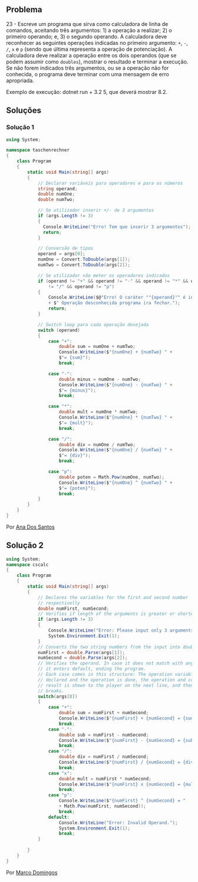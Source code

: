 ## Problema

23 - Escreve um programa que sirva como calculadora de linha de comandos,
aceitando três argumentos: 1) a operação a realizar; 2) o primeiro operando; e,
3) o segundo operando. A calculadora deve reconhecer as seguintes operações
indicadas no primeiro argumento: `+`, `-`, `/`, `x` e `p` (sendo que última
representa a operação de potenciação). A calculadora deve realizar a operação
entre os dois operandos (que se podem assumir como `doubles`), mostrar o
resultado e terminar a execução. Se não forem indicados três argumentos, ou se
a operação não for conhecida, o programa deve terminar com uma mensagem de erro
apropriada.

Exemplo de execução: dotnet run + 3.2 5, que deverá mostrar 8.2.

## Soluções

### Solução 1

```cs
using System;

namespace taschenrechner
{
    class Program
    {
        static void Main(string[] args)
        {
            // Declarar variáveis para operadores e para os números
            string operand;
            double numOne;
            double numTwo;

            // Se utilizador inserir +/- de 3 argumentos
            if (args.Length != 3)
            {
              Console.WriteLine("Erro! Tem que inserir 3 argumentos");
              return;
            }

            // Conversão de tipos
            operand = args[0];
            numOne = Convert.ToDouble(args[1]);
            numTwo = Convert.ToDouble(args[2]);

            // Se utilizador não meter os operadores indicados
            if (operand != "+" && operand != "-" && operand != "*" && operand
                != "/" && operand != "p")  
            {
                Console.WriteLine($@"Erro! O caráter ""{operand}"" é inválido!"
                + $" Operação desconhecida programa ira fechar.");
                return;
            }

            // Switch loop para cada operação desejada
            switch (operand)
            {
                case "+":
                    double sum = numOne + numTwo;
                    Console.WriteLine($"{numOne} + {numTwo} " +
                    $"= {sum}");
                    break;

                case "-":
                    double minus = numOne - numTwo;
                    Console.WriteLine($"{numOne} - {numTwo} " +
                    $"= {minus}");
                    break;

                case "*":
                    double mult = numOne * numTwo;
                    Console.WriteLine($"{numOne} * {numTwo} " +
                    $"= {mult}");
                    break;

                case "/":
                    double div = numOne / numTwo;
                    Console.WriteLine($"{numOne} / {numTwo} " +
                    $"= {div}");
                    break;

                case "p":
                    double poten = Math.Pow(numOne, numTwo);
                    Console.WriteLine($"{numOne} ^ {numTwo} " +
                    $"= {poten}");
                    break;
            }
        }
    }
}
```

Por [Ana Dos Santos](https://github.com/AnSantos99)


## Solução 2

```cs
using System;
namespace cscalc
{
    class Program
    {
        static void Main(string[] args)
        {
            // Declares the variables for the first and second number 
            // respectivelly
            double numFirst, numSecond;
            // Verifies if length of the arguments is greater or shorter than 3
            if (args.Length != 3)
            {
                Console.WriteLine("Error: Please input only 3 arguments.");
                System.Environment.Exit(1);
            }
            // Converts the two string numbers from the input into doubles
            numFirst = double.Parse(args[1]);
            numSecond = double.Parse(args[2]);
            // Verifies the operand. In case it does not match with any of them,
            // it enters default, ending the program.
            // Each case comes in this structure: The operation variable is 
            // declared and the operation is done, the operation and consequent
            // result is shown to the player on the next line, and then it 
            // breaks.
            switch(args[0])
            {
                case "+":
                    double sum = numFirst + numSecond;
                    Console.WriteLine($"{numFirst} + {numSecond} = {sum}");
                    break;
                case "-":
                    double sub = numFirst - numSecond;
                    Console.WriteLine($"{numFirst} - {numSecond} = {sub}");
                    break;
                case "/":
                    double div = numFirst / numSecond;
                    Console.WriteLine($"{numFirst} / {numSecond} = {div}");
                    break;
                case "x":
                    double mult = numFirst * numSecond;
                    Console.WriteLine($"{numFirst} x {numSecond} = {mult}");
                    break;
                case "p":
                    Console.WriteLine($"{numFirst} ^ {numSecond} = " 
                    + Math.Pow(numFirst, numSecond));
                    break;
                default:
                    Console.WriteLine("Error: Invalid Operand.");
                    System.Environment.Exit(1);
                    break;
            }
            
        }
    }
}
```

Por [Marco Domingos](https://github.com/condmaker)